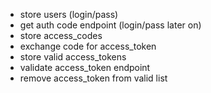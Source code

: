 - store users (login/pass)
- get auth code endpoint (login/pass later on)
- store access_codes
- exchange code for access_token
- store valid access_tokens
- validate access_token endpoint
- remove access_token from valid list
